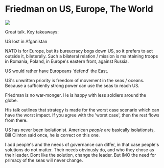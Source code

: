 # Friedman on US, Europe, The World

[![](http://img.youtube.com/vi/tJmrODCZmmw/0.jpg)](http://www.youtube.com/watch?v=tJmrODCZmmw)

Great talk. Key takeaways:

US lost in Afganistan

NATO is for Europe, but its bureucracy bogs down US, so it prefers to
act outside it, bileterally. Such a bilateral relation / mission is
maintaining troops in Romania, Poland, in Europe's eastern front,
against Russia.

US would rather have Europeans 'defend' the East.

US's unwritten priority is freedom of movement in the seas /
oceans. Because a sufficiently strong power can use the seas to reach
US.

Friedman is no war-monger. He is happy with less soldiers around the globe.

His talk outlines that strategy is made for the worst case scenario
which can have the worst impact. If you agree with the 'worst case',
then the rest flows from there.

US has never been isolationist. American _people_ are basically
isolationsts, Bill Clinton said once, he is correct on this one.

I add people's and the needs of governance can differ, in that case
people's solutions do not matter. Their needs obviously do, and who
they chose as their leader. Dont like the solution, change the leader.
But IMO the need for primacy of the seas will never change.
